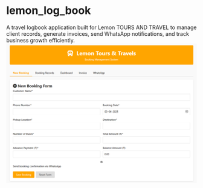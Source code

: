 # lemon_log_book
A travel logbook application built for Lemon TOURS AND TRAVEL to manage client records, generate invoices, send WhatsApp notifications, and track business growth efficiently.
![image alt](https://github.com/itsmezee/lemon_log_book/blob/11e2531f5dae8da507b1280154c1c280c7ef04bc/new_booking.png)
